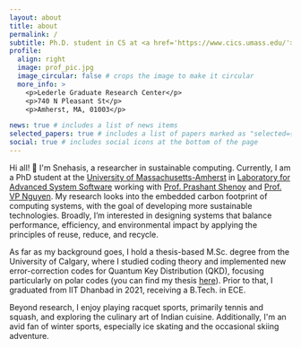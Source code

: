 ```yaml
---
layout: about
title: about
permalink: /
subtitle: Ph.D. student in CS at <a href='https://www.cics.umass.edu/'>University of Massachusetts-Amherst</a> || Exploring the intersection of computing performance and sustainability
profile:
  align: right
  image: prof_pic.jpg
  image_circular: false # crops the image to make it circular
  more_info: >
    <p>Lederle Graduate Research Center</p>
    <p>740 N Pleasant St</p>
    <p>Amherst, MA, 01003</p>

news: true # includes a list of news items
selected_papers: true # includes a list of papers marked as "selected={true}"
social: true # includes social icons at the bottom of the page
---
```


Hi all! 👋 
I'm Snehasis, a researcher in sustainable computing. Currently, I am a PhD student at the <a href='https://www.cics.umass.edu/'> University of Massachusetts-Amherst</a> in <a href='https://lass.cs.umass.edu/'> Laboratory for Advanced System Software</a> working with <a href='https://people.cs.umass.edu/~shenoy/'>Prof. Prashant Shenoy</a> and <a href='https://people.cs.umass.edu/~phuc/'>Prof. VP Nguyen</a>. My research looks into the embedded carbon footprint of computing systems, with the goal of developing more sustainable technologies. Broadly, I’m interested in designing systems that balance performance, efficiency, and environmental impact by applying the principles of reuse, reduce, and recycle.

As far as my background goes, I hold a thesis-based M.Sc. degree from the University of Calgary, where I studied coding theory and implemented new error-correction codes for Quantum Key Distribution (QKD), focusing particularly on polar codes (you can find my thesis <a href='https://prism.ucalgary.ca/server/api/core/bitstreams/20a187d9-ee2e-4e31-acc8-e6622e5a546d/content'>here</a>). Prior to that, I graduated from IIT Dhanbad in 2021, receiving a B.Tech. in ECE.

Beyond research, I enjoy playing racquet sports, primarily tennis and squash, and exploring the culinary art of Indian cuisine. Additionally, I'm an avid fan of winter sports, especially ice skating and the occasional skiing adventure.

